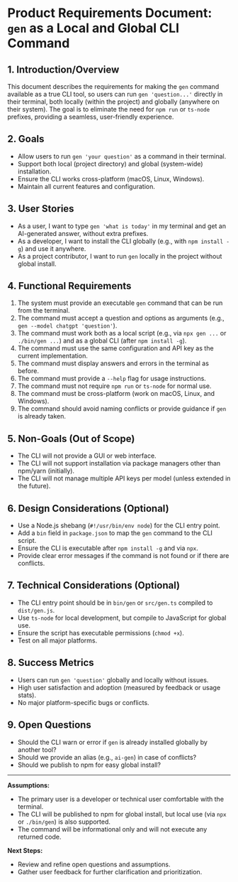 # Product Requirements Document: `gen` as a Local and Global CLI Command

## 1. Introduction/Overview

This document describes the requirements for making the `gen` command available as a true CLI tool, so users can run `gen 'question...'` directly in their terminal, both locally (within the project) and globally (anywhere on their system). The goal is to eliminate the need for `npm run` or `ts-node` prefixes, providing a seamless, user-friendly experience.

## 2. Goals

- Allow users to run `gen 'your question'` as a command in their terminal.
- Support both local (project directory) and global (system-wide) installation.
- Ensure the CLI works cross-platform (macOS, Linux, Windows).
- Maintain all current features and configuration.

## 3. User Stories

- As a user, I want to type `gen 'what is today'` in my terminal and get an AI-generated answer, without extra prefixes.
- As a developer, I want to install the CLI globally (e.g., with `npm install -g`) and use it anywhere.
- As a project contributor, I want to run `gen` locally in the project without global install.

## 4. Functional Requirements

1. The system must provide an executable `gen` command that can be run from the terminal.
2. The command must accept a question and options as arguments (e.g., `gen --model chatgpt 'question'`).
3. The command must work both as a local script (e.g., via `npx gen ...` or `./bin/gen ...`) and as a global CLI (after `npm install -g`).
4. The command must use the same configuration and API key as the current implementation.
5. The command must display answers and errors in the terminal as before.
6. The command must provide a `--help` flag for usage instructions.
7. The command must not require `npm run` or `ts-node` for normal use.
8. The command must be cross-platform (work on macOS, Linux, and Windows).
9. The command should avoid naming conflicts or provide guidance if `gen` is already taken.

## 5. Non-Goals (Out of Scope)

- The CLI will not provide a GUI or web interface.
- The CLI will not support installation via package managers other than npm/yarn (initially).
- The CLI will not manage multiple API keys per model (unless extended in the future).

## 6. Design Considerations (Optional)

- Use a Node.js shebang (`#!/usr/bin/env node`) for the CLI entry point.
- Add a `bin` field in `package.json` to map the `gen` command to the CLI script.
- Ensure the CLI is executable after `npm install -g` and via `npx`.
- Provide clear error messages if the command is not found or if there are conflicts.

## 7. Technical Considerations (Optional)

- The CLI entry point should be in `bin/gen` or `src/gen.ts` compiled to `dist/gen.js`.
- Use `ts-node` for local development, but compile to JavaScript for global use.
- Ensure the script has executable permissions (`chmod +x`).
- Test on all major platforms.

## 8. Success Metrics

- Users can run `gen 'question'` globally and locally without issues.
- High user satisfaction and adoption (measured by feedback or usage stats).
- No major platform-specific bugs or conflicts.

## 9. Open Questions

- Should the CLI warn or error if `gen` is already installed globally by another tool?
- Should we provide an alias (e.g., `ai-gen`) in case of conflicts?
- Should we publish to npm for easy global install?

---

**Assumptions:**
- The primary user is a developer or technical user comfortable with the terminal.
- The CLI will be published to npm for global install, but local use (via `npx` or `./bin/gen`) is also supported.
- The command will be informational only and will not execute any returned code.

**Next Steps:**
- Review and refine open questions and assumptions.
- Gather user feedback for further clarification and prioritization. 